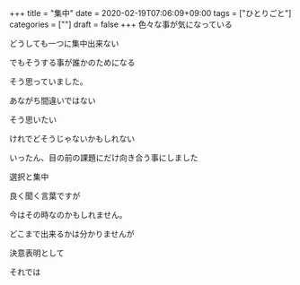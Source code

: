 +++
title = "集中"
date = 2020-02-19T07:06:09+09:00
tags = ["ひとりごと"]
categories = [""]
draft = false
+++
色々な事が気になっている

どうしても一つに集中出来ない

でもそうする事が誰かのためになる

そう思っていました。

あながち間違いではない

そう思いたい

けれでどそうじゃないかもしれない

いったん、目の前の課題にだけ向き合う事にしました

選択と集中

良く聞く言葉ですが

今はその時なのかもしれません。

どこまで出来るかは分かりませんが

決意表明として

それでは
